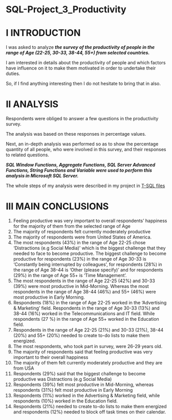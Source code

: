 # SQL-Project_3_Productivity
# I INTRODUCTION

I was asked to analyze ***the survey of the productivity of people in the range of Age (22-25, 30-33, 38-44, 55+) from selected countries.***

I am interested in details about the productivity of people and which factors have influence on it to make them motivated in order to undertake their duties.

So, if I find anything interesting then I do not hesitate to bring that in also. 

# II	ANALYSIS

Respondents were obliged to answer a few questions in the productivity survey. 

The analysis was based on these responses in percentage values.

Next, an in-depth analysis was performed so as to show the percentage quantity of all people, who were involved in this survey, and their responses to related questions.

***SQL Window Functions, Aggregate Functions, SQL Server Advanced Functions, String Functions and Variable were used to perform this analysis in Microsoft SQL Server.***

The whole steps of my analysis were described in my project in [T-SQL files](https://github.com/Longwinter93/SQL_Projects/tree/main/SQL-Project_3_Productivity/T-SQL%20files)

# III	MAIN CONCLUSIONS

1.	Feeling productive was very important to overall respondents’ happiness for the majority of them from the selected range of Age
2.	The majority of respondents felt currently moderately productive 
3.	The majority of respondents were from United States of America. 
4.	The most respondents (43%) in the range of Age 22-25 chose ‘Distractions (e.g Social Media)’ which is the biggest challenge that they needed to face to become productive. The biggest challenge to become productive for respondents (23%) in the range of Age 30-33 is ‘Constantly being interrupted by colleagues’, for respondents (28%) in the range of Age 38-44 is ‘Other (please specify)’ and for respondents (29%) in the range of Age 55+ is ‘Time Management’.
5.	The most respondents in the range of Age 22-25 (42%) and 30-33 (39%) were most productive in Mid-Morning. Whereas the most respondents in the range of Age 38-44 (46%) and 55+ (46%) were most productive in Early Morning.
6.	Respondents (18%) in the range of Age 22-25 worked in the ‘Advertising & Marketing’ field. Respondents in the range of Age 30-33 (13%) and 38-44 (16%) worked in the Telecommunications and IT field. While respondents (27 %) in the range of Age 55+ worked in the Education field.
7.	Respondents in the range of Age 22-25 (21%) and 30-33 (21%), 38-44 (20%) and 55+ (20%) needed to create to-do lists to make them energized.
8.	The most respondents, who took part in survey, were 26-29 years old.
9.	The majority of respondents said that feeling productive was very important to their overall happiness
10.	The majority of them felt currently moderately productive and they are from USA
11.	Respondents (29%) said that the biggest challenge to become productive was Distractions (e.g Social Media)
12.	Respondents (39%) felt most productive in Mid-Morning, whereas respondents (31%) felt most productive in Early Morning
13.	Respondents (11%) worked in the Advertising & Marketing field, while respondents (10%) worked in the Education field.
14.	Respondents (21%) needed to create to-do lists to make them energized and  respondents (12%) needed to block off task times on their calendar.
